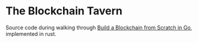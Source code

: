 # The Blockchain Tavern

Source code during walking through [Build a Blockchain from Scratch in Go](https://github.com/web3coach/the-blockchain-bar), implemented in rust.
